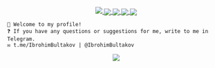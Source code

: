 <a href="https://github.com/bultakov">
    <p align="center">
        <img src="https://github-profile-summary-cards.vercel.app/api/cards/profile-details?username=bultakov&theme=2077">
        <img align="center" src="https://github-profile-summary-cards.vercel.app/api/cards/stats?username=bultakov&theme=2077">
        <img align="center" src="https://github-profile-summary-cards.vercel.app/api/cards/repos-per-language?username=bultakov&theme=2077">
        <img align="center" src="https://github-profile-summary-cards.vercel.app/api/cards/most-commit-language?username=bultakov&theme=2077">
        <img align="center" src="https://github-profile-summary-cards.vercel.app/api/cards/productive-time?username=bultakov&theme=2077&utcOffset=5"><br>
    </p>
</a> 

    👋 Welcome to my profile!
    ❓ If you have any questions or suggestions for me, write to me in Telegram.
    ✉️ t.me/IbrohimBultakov | @IbrohimBultakov

 <p align="center">
 <img src="https://wakatime.com/badge/user/df968158-4183-4078-9a35-a87452ad2958.svg"/>
 </p>
